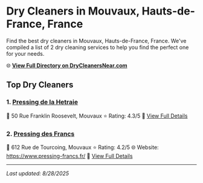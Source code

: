# Dry Cleaners in Mouvaux, Hauts-de-France, France

Find the best dry cleaners in Mouvaux, Hauts-de-France, France. We've compiled a list of 2 dry cleaning services to help you find the perfect one for your needs.

🌐 **[View Full Directory on DryCleanersNear.com](https://drycleanersnear.com/city/France/Hauts-de-France/Mouvaux)**

## Top Dry Cleaners

### 1. [Pressing de la Hetraie](https://drycleanersnear.com/dryCleaner/68ae6794c95ff2c6096b154b/pressing-de-la-hetraie)
📍 50 Rue Franklin Roosevelt, Mouvaux
⭐ Rating: 4.3/5
🔗 [View Full Details](https://drycleanersnear.com/dryCleaner/68ae6794c95ff2c6096b154b/pressing-de-la-hetraie)

### 2. [Pressing des Francs](https://drycleanersnear.com/dryCleaner/68ae67d8c95ff2c6096b19b0/pressing-des-francs)
📍 612 Rue de Tourcoing, Mouvaux
⭐ Rating: 4.2/5
🌐 Website: https://www.pressing-francs.fr/
🔗 [View Full Details](https://drycleanersnear.com/dryCleaner/68ae67d8c95ff2c6096b19b0/pressing-des-francs)


---

*Last updated: 8/28/2025*
